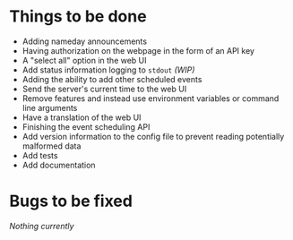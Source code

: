 # Things to be done
- Adding nameday announcements
- Having authorization on the webpage in the form of an API key
- A "select all" option in the web UI
- Add status information logging to `stdout` _(WIP)_
- Adding the ability to add other scheduled events
- Send the server's current time to the web UI
- Remove features and instead use environment variables or command line arguments
- Have a translation of the web UI
- Finishing the event scheduling API
- Add version information to the config file to prevent
reading potentially malformed data
- Add tests
- Add documentation
# Bugs to be fixed
_Nothing currently_